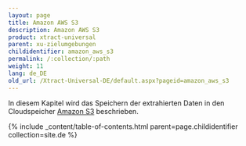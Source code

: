 ```yaml
---
layout: page
title: Amazon AWS S3
description: Amazon AWS S3
product: xtract-universal
parent: xu-zielumgebungen
childidentifier: amazon_aws_s3
permalink: /:collection/:path
weight: 11
lang: de_DE
old_url: /Xtract-Universal-DE/default.aspx?pageid=amazon_aws_s3
---
```


In diesem Kapitel wird das Speichern der extrahierten Daten in den Cloudspeicher [Amazon S3]() beschrieben.

{% include _content/table-of-contents.html parent=page.childidentifier collection=site.de %}